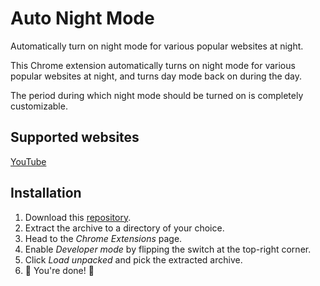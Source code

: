 # Auto Night Mode

Automatically turn on night mode for various popular websites at night.

This Chrome extension automatically turns on night mode for various popular websites
at night, and turns day mode back on during the day.

The period during which night mode should be turned on is completely customizable.

## Supported websites

[YouTube](https://youtube.com)

## Installation

1. Download this [repository](https://github.com/zwliew/auto-night-mode/archive/master.zip).
2. Extract the archive to a directory of your choice.
3. Head to the _Chrome Extensions_ page.
4. Enable _Developer mode_ by flipping the switch at the top-right corner.
5. Click _Load unpacked_ and pick the extracted archive.
6. :tada: You're done! :confetti_ball:

